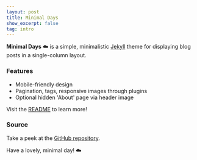 ```yaml
---
layout: post
title: Minimal Days
show_excerpt: false
tag: intro
---
```


**Minimal Days** ☁️ is a simple, minimalistic [Jekyll](http://jekyllrb.com) theme for displaying blog posts in a single-column layout.

### Features
* Mobile-friendly design
* Pagination, tags, responsive images through plugins
* Optional hidden 'About' page via header image

Visit the [README](https://github.com/zenje/minimal-days-theme#readme) to learn more!

### Source
Take a peek at the <a href="https://github.com/poole/lanyon">GitHub repository</a>.

Have a lovely, minimal day! ☁️
